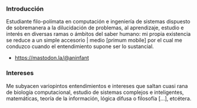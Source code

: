 ### Introducción
Estudiante filo-polímata en computación e ingeniería de sistemas dispuesto de sobremanera a la dilucidación de problemas, al aprendizaje, estudio e interés en
diversas ramas o ámbitos del saber humano: mi propia existencia se reduce a un simple accesorio | medio [primum mobile] por el cual me conduzco cuando el entendimiento supone ser lo
sustancial. 

- https://mastodon.la/@aninfant

### Intereses
Me subyacen variopintos entendimientos e intereses que saltan cuasi rana de biología computacional, estudio de sistemas complejos e inteligentes, matemáticas, teoría de la información, lógica difusa o filosofía [...], etcétera.
